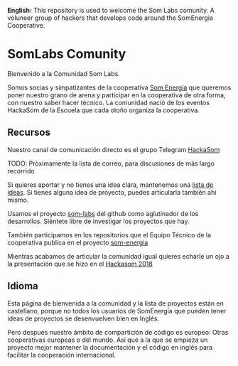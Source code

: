 **English:** This repository is used to welcome the Som Labs comunity.
A voluneer group of hackers that develops code around the SomEnergia Cooperative.

# SomLabs Comunity

Bienvenido a la Comunidad Som Labs.

Somos socias y simpatizantes de la cooperativa [Som Energia](https://somenergia.coop)
que queremos poner nuestro grano de arena
y participar en la cooperativa de otra forma, con nuestro saber hacer técnico.
La comunidad nació de los eventos HackaSom de la Escuela que cada otoño organiza la cooperativa.

## Recursos

Nuestro canal de comunicación directo es el grupo Telegram [HackaSom](https://t.me/joinchat/DgqOPEAGIu81y1vTfiK-6w)

TODO: Pròximamente la lista de correo, para discusiones de más largo recorrido

Si quieres aportar y no tienes una idea clara, mantenemos una [lista de ideas](https://github.com/som-labs/community/issues).
Si tienes alguna idea de proyecto, puedes articularla también ahí mismo.

Usamos el proyecto [som-labs](https://github.com/som-labs/) del github como aglutinador de los desarrollos.
Siéntete libre de investigar los proyectos que hay.

También participamos en los repositorios que el Equipo Técnico de la cooperativa publica en el proyecto [som-energia](https://github.com/som-energia/)

Mientras acabamos de articular la comunidad igual quieres echarle un ojo
a la presentación que se hizo en el [Hackasom 2018](https://som-energia.github.io/somenergia-courses/2018-10-06-hackasom2018/)


## Idioma

Esta página de bienvenida a la comunidad y la lista de proyectos están en castellano,
porque no todos los usuarios de SomEnergía que pueden tener ideas de proyectos
se desenvuelven bien en Inglés.

Pero después nuestro ámbito de compartición de código es europeo: Otras cooperativas europeas o del mundo.
Así que a la que se empieza un proyecto mejor mantener la documentación y el código en inglés
para facilitar la cooperación internacional.
